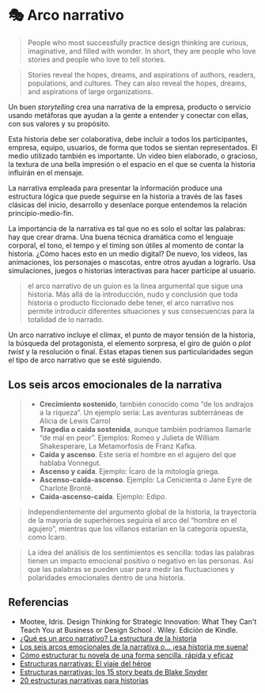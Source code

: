 # :performing_arts: Arco narrativo

> People who most successfully practice design thinking are curious, imaginative, and filled with wonder. In short, they are people who love stories and people who love to tell stories.

> Stories reveal the hopes, dreams, and aspirations of authors, readers, populations, and cultures. They can also reveal the hopes, dreams, and aspirations of large organizations.

Un buen _storytelling_ crea una narrativa de la empresa, producto o servicio usando metáforas que ayudan a la gente a entender y conectar con ellas, con sus valores y su propósito. 

Esta historia debe ser colaborativa, debe incluir a todos los participantes, empresa, equipo, usuarios, de forma que todos se sientan representados. El medio utilizado también es importante. Un video bien elaborado, o gracioso, la textura de una bella impresión o el espacio en el que se cuenta la historia influirán en el mensaje.

La narrativa empleada para presentar la información produce una estructura lógica que puede seguirse en la historia  a través de las fases clásicas del inicio, desarrollo y desenlace porque entendemos la relación principio-medio-fin.

La importancia de la narrativa es tal que no es solo el soltar las palabras: hay que crear drama. Una buena técnica dramática como el lenguaje corporal, el tono, el tempo y el timing son útiles al momento de contar la historia. ¿Cómo haces esto en un medio digital? De nuevo, los videos, las animaciones, los personajes o mascotas, entre otros ayudan a lograrlo. Usa simulaciones, juegos o historias interactivas para hacer participe al usuario.

> el arco narrativo de un guion es la línea argumental que sigue una historia. Más allá de la introducción, nudo y conclusión que toda historia o producto ficcionado debe tener, el arco narrativo nos permite introducir diferentes situaciones y sus consecuencias para la totalidad de lo narrado.

Un arco narrativo incluye el clímax, el punto de mayor tensión de la historia, la búsqueda del protagonista, el elemento sorpresa, el giro de guión o _plot twist_ y la resolución o final. Estas etapas tienen sus particularidades según el tipo de arco narrativo que se esté siguiendo.

## Los seis arcos emocionales de la narrativa

> - __Crecimiento sostenido__, también conocido como “de los andrajos a la riqueza”. Un ejemplo sería: Las aventuras subterráneas de Alicia de Lewis Carrol
> - __Tragedia o caída sostenida__, aunque también podríamos llamarle “de mal en peor”. Ejemplos: Romeo y Julieta de William Shakesperare, La Metamorfosis de Franz Kafka.
> - __Caída y ascenso__. Este sería el hombre en el agujero del que hablaba Vonnegut.
> - __Ascenso y caída__. Ejemplo: Ícaro de la mitología griega.
> - __Ascenso-caída-ascenso__. Ejemplo: La Cenicienta o Jane Eyre de Charlote Brontë.
> - __Caída-ascenso-caída__. Ejemplo: Edipo.

> Independientemente del argumento global de la historia, la trayectoria de la mayoría de superhéroes seguiría el arco del “hombre en el agujero”, mientras que los villanos estarían en la categoría opuesta, como Ícaro. 

> La idea del análisis de los sentimientos es sencilla: todas las palabras tienen un impacto emocional positivo o negativo en las personas. Así que las palabras se pueden usar para medir las fluctuaciones y polaridades emocionales dentro de una historia.

## Referencias

- Mootee, Idris. Design Thinking for Strategic Innovation: What They Can't Teach You at Business or Design School . Wiley. Edición de Kindle. 
- [¿Qué es un arco narrativo? La estructura de la historia](https://35mm.es/arco-narrativo/)
- [Los seis arcos emocionales de la narrativa o… ¡esa historia me suena!](https://www.cafedelescritor.com/arcos-emocionales-narrativa/)
- [Cómo estructurar tu novela de una forma sencilla, rápida y eficaz](https://unaeditora.com/como-estructurar-tu-novela-de-una-forma-sencilla-rapida-y-eficaz/)
- [Estructuras narrativas: El viaje del héroe](https://unaeditora.com/estructuras-narrativas-el-viaje-del-heroe/)
- [Estructuras narrativas: los 15 story beats de Blake Snyder](https://unaeditora.com/estructuras-narrativas-los-15-story-beats-de-blake-snyder/)
- [20 estructuras narrativas para historias](read://https_marianruiz.com/?url=https%3A%2F%2Fmarianruiz.com%2Festructuras-narrativas-para-historias%2F)
